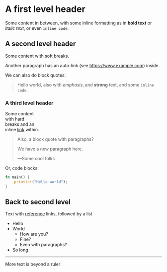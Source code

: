 # A first level header

Some content in between, with some inline formatting as in **bold text** or
*italic text*, or even `inline code`.

## A second level header

Some content
with soft breaks.

Another paragraph has an auto-link (see <https://www.example.com>) inside.

We can also do block quotes:

> Hello world, also with *emphasis*, and **strong** text, and some `inline
> code`.

### A third level header

Some content\
with hard\
breaks and an \
inline [link](http://example.com) within.

> Also, a block quote with paragraphs?
>
> We have a new paragraph here.
>
> —Some cool folks

Or, code blocks:

```rust
fn main() {
    println!("Hello world");
}
```

## Back to second level

Text with [reference][42] links, followed by a list

* Hello
* World
    * How are you?
    * Fine?
    * Even with paragraphs?
* So long

----

More text is beyond a ruler

[42]: https://www.example.com